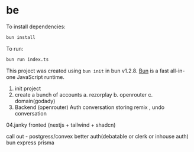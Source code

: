 # be

To install dependencies:

```bash
bun install
```

To run:

```bash
bun run index.ts
```

This project was created using `bun init` in bun v1.2.8. [Bun](https://bun.sh) is a fast all-in-one JavaScript runtime.


01. init project
02. create a bunch of accounts
    a. rezorplay
    b. openrouter
    c. domain(godady)
03. Backend (openrouter)
    Auth
    conversation storing
    remix , undo conversation

04.janky fronted (nextjs + tailwind + shadcn)

call out - postgress/convex
        better auth(debatable or clerk or inhouse auth)
        bun express
        prisma
